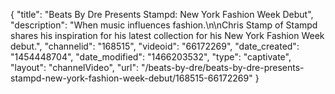{
    "title": "Beats By Dre Presents Stampd: New York Fashion Week Debut",
    "description": "When music influences fashion.\n\nChris Stamp of Stampd shares his inspiration for his latest collection for his New York Fashion Week debut.",
    "channelid": "168515",
    "videoid": "66172269",
    "date_created": "1454448704",
    "date_modified": "1466203532",
    "type": "captivate",
    "layout": "channelVideo",
    "url": "\/beats-by-dre\/beats-by-dre-presents-stampd-new-york-fashion-week-debut\/168515-66172269"
}